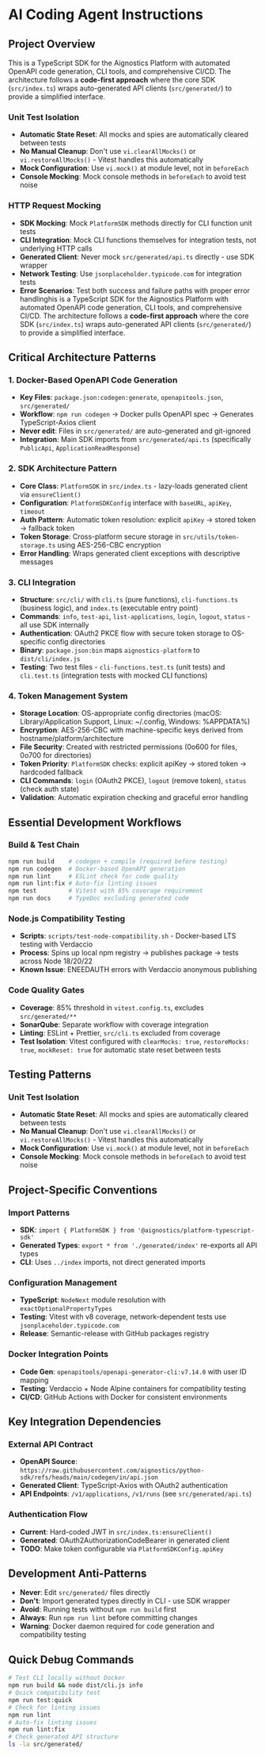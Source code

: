# AI Coding Agent Instructions

## Project Overview
This is a TypeScript SDK for the Aignostics Platform with automated OpenAPI code generation, CLI tools, and comprehensive CI/CD. The architecture follows a **code-first approach** where the core SDK (`src/index.ts`) wraps auto-generated API clients (`src/generated/`) to provide a simplified interface.

### Unit Test Isolation
- **Automatic State Reset**: All mocks and spies are automatically cleared between tests
- **No Manual Cleanup**: Don't use `vi.clearAllMocks()` or `vi.restoreAllMocks()` - Vitest handles this automatically
- **Mock Configuration**: Use `vi.mock()` at module level, not in `beforeEach`
- **Console Mocking**: Mock console methods in `beforeEach` to avoid test noise

### HTTP Request Mocking
- **SDK Mocking**: Mock `PlatformSDK` methods directly for CLI function unit tests
- **CLI Integration**: Mock CLI functions themselves for integration tests, not underlying HTTP calls  
- **Generated Client**: Never mock `src/generated/api.ts` directly - use SDK wrapper
- **Network Testing**: Use `jsonplaceholder.typicode.com` for integration tests
- **Error Scenarios**: Test both success and failure paths with proper error handlinghis is a TypeScript SDK for the Aignostics Platform with automated OpenAPI code generation, CLI tools, and comprehensive CI/CD. The architecture follows a **code-first approach** where the core SDK (`src/index.ts`) wraps auto-generated API clients (`src/generated/`) to provide a simplified interface.

## Critical Architecture Patterns

### 1. Docker-Based OpenAPI Code Generation
- **Key Files**: `package.json:codegen:generate`, `openapitools.json`, `src/generated/`
- **Workflow**: `npm run codegen` → Docker pulls OpenAPI spec → Generates TypeScript-Axios client
- **Never edit**: Files in `src/generated/` are auto-generated and git-ignored
- **Integration**: Main SDK imports from `src/generated/api.ts` (specifically `PublicApi`, `ApplicationReadResponse`)

### 2. SDK Architecture Pattern
- **Core Class**: `PlatformSDK` in `src/index.ts` - lazy-loads generated client via `ensureClient()`
- **Configuration**: `PlatformSDKConfig` interface with `baseURL`, `apiKey`, `timeout`
- **Auth Pattern**: Automatic token resolution: explicit `apiKey` → stored token → fallback token
- **Token Storage**: Cross-platform secure storage in `src/utils/token-storage.ts` using AES-256-CBC encryption
- **Error Handling**: Wraps generated client exceptions with descriptive messages

### 3. CLI Integration
- **Structure**: `src/cli/` with `cli.ts` (pure functions), `cli-functions.ts` (business logic), and `index.ts` (executable entry point)
- **Commands**: `info`, `test-api`, `list-applications`, `login`, `logout`, `status` - all use SDK internally
- **Authentication**: OAuth2 PKCE flow with secure token storage to OS-specific config directories
- **Binary**: `package.json:bin` maps `aignostics-platform` to `dist/cli/index.js`
- **Testing**: Two test files - `cli-functions.test.ts` (unit tests) and `cli.test.ts` (integration tests with mocked CLI functions)

### 4. Token Management System
- **Storage Location**: OS-appropriate config directories (macOS: Library/Application Support, Linux: ~/.config, Windows: %APPDATA%)
- **Encryption**: AES-256-CBC with machine-specific keys derived from hostname/platform/architecture
- **File Security**: Created with restricted permissions (0o600 for files, 0o700 for directories)
- **Token Priority**: `PlatformSDK` checks: explicit apiKey → stored token → hardcoded fallback
- **CLI Commands**: `login` (OAuth2 PKCE), `logout` (remove token), `status` (check auth state)
- **Validation**: Automatic expiration checking and graceful error handling

## Essential Development Workflows

### Build & Test Chain
```bash
npm run build    # codegen + compile (required before testing)
npm run codegen  # Docker-based OpenAPI generation
npm run lint     # ESLint check for code quality
npm run lint:fix # Auto-fix linting issues
npm test         # Vitest with 85% coverage requirement
npm run docs     # TypeDoc excluding generated code
```

### Node.js Compatibility Testing
- **Scripts**: `scripts/test-node-compatibility.sh` - Docker-based LTS testing with Verdaccio
- **Process**: Spins up local npm registry → publishes package → tests across Node 18/20/22
- **Known Issue**: ENEEDAUTH errors with Verdaccio anonymous publishing

### Code Quality Gates
- **Coverage**: 85% threshold in `vitest.config.ts`, excludes `src/generated/**`
- **SonarQube**: Separate workflow with coverage integration
- **Linting**: ESLint + Prettier, `src/cli.ts` excluded from coverage
- **Test Isolation**: Vitest configured with `clearMocks: true`, `restoreMocks: true`, `mockReset: true` for automatic state reset between tests

## Testing Patterns

### Unit Test Isolation
- **Automatic State Reset**: All mocks and spies are automatically cleared between tests
- **No Manual Cleanup**: Don't use `vi.clearAllMocks()` or `vi.restoreAllMocks()` - Vitest handles this automatically
- **Mock Configuration**: Use `vi.mock()` at module level, not in `beforeEach`
- **Console Mocking**: Mock console methods in `beforeEach` to avoid test noise

## Project-Specific Conventions

### Import Patterns
- **SDK**: `import { PlatformSDK } from '@aignostics/platform-typescript-sdk'`
- **Generated Types**: `export * from './generated/index'` re-exports all API types
- **CLI**: Uses `../index` imports, not direct generated imports

### Configuration Management
- **TypeScript**: `NodeNext` module resolution with `exactOptionalPropertyTypes`
- **Testing**: Vitest with v8 coverage, network-dependent tests use `jsonplaceholder.typicode.com`
- **Release**: Semantic-release with GitHub packages registry

### Docker Integration Points
- **Code Gen**: `openapitools/openapi-generator-cli:v7.14.0` with user ID mapping
- **Testing**: Verdaccio + Node Alpine containers for compatibility testing
- **CI/CD**: GitHub Actions with Docker for consistent environments

## Key Integration Dependencies

### External API Contract
- **OpenAPI Source**: `https://raw.githubusercontent.com/aignostics/python-sdk/refs/heads/main/codegen/in/api.json`
- **Generated Client**: TypeScript-Axios with OAuth2 authentication
- **API Endpoints**: `/v1/applications`, `/v1/runs` (see `src/generated/api.ts`)

### Authentication Flow
- **Current**: Hard-coded JWT in `src/index.ts:ensureClient()`
- **Generated**: OAuth2AuthorizationCodeBearer in generated client
- **TODO**: Make token configurable via `PlatformSDKConfig.apiKey`

## Development Anti-Patterns
- **Never**: Edit `src/generated/` files directly
- **Don't**: Import generated types directly in CLI - use SDK wrapper
- **Avoid**: Running tests without `npm run build` first
- **Always**: Run `npm run lint` before committing changes
- **Warning**: Docker daemon required for code generation and compatibility testing

## Quick Debug Commands
```bash
# Test CLI locally without Docker
npm run build && node dist/cli.js info
# Quick compatibility test
npm run test:quick
# Check for linting issues
npm run lint
# Auto-fix linting issues
npm run lint:fix
# Check generated API structure
ls -la src/generated/
```
